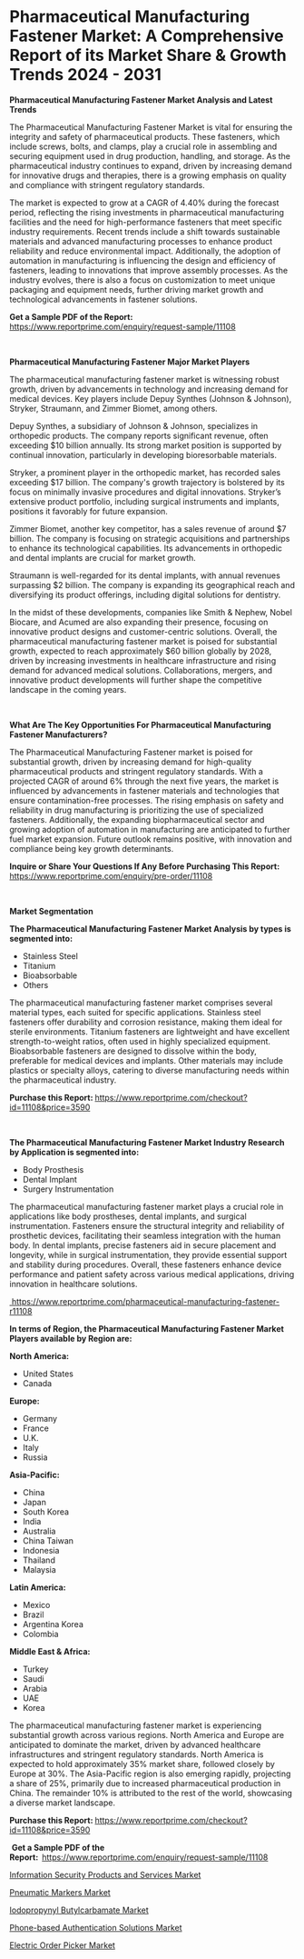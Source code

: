 <p><h1>Pharmaceutical Manufacturing Fastener Market: A Comprehensive Report of its Market Share & Growth Trends 2024 - 2031</h1></p><p><strong>Pharmaceutical Manufacturing Fastener Market Analysis and Latest Trends</strong></p>
<p><p>The Pharmaceutical Manufacturing Fastener Market is vital for ensuring the integrity and safety of pharmaceutical products. These fasteners, which include screws, bolts, and clamps, play a crucial role in assembling and securing equipment used in drug production, handling, and storage. As the pharmaceutical industry continues to expand, driven by increasing demand for innovative drugs and therapies, there is a growing emphasis on quality and compliance with stringent regulatory standards. </p><p>The market is expected to grow at a CAGR of 4.40% during the forecast period, reflecting the rising investments in pharmaceutical manufacturing facilities and the need for high-performance fasteners that meet specific industry requirements. Recent trends include a shift towards sustainable materials and advanced manufacturing processes to enhance product reliability and reduce environmental impact. Additionally, the adoption of automation in manufacturing is influencing the design and efficiency of fasteners, leading to innovations that improve assembly processes. As the industry evolves, there is also a focus on customization to meet unique packaging and equipment needs, further driving market growth and technological advancements in fastener solutions.</p></p>
<p><strong>Get a Sample PDF of the Report:&nbsp;</strong> <a href="https://www.reportprime.com/enquiry/request-sample/11108">https://www.reportprime.com/enquiry/request-sample/11108</a></p>
<p>&nbsp;</p>
<p><strong>Pharmaceutical Manufacturing Fastener Major Market Players</strong></p>
<p><p>The pharmaceutical manufacturing fastener market is witnessing robust growth, driven by advancements in technology and increasing demand for medical devices. Key players include Depuy Synthes (Johnson & Johnson), Stryker, Straumann, and Zimmer Biomet, among others.</p><p>Depuy Synthes, a subsidiary of Johnson & Johnson, specializes in orthopedic products. The company reports significant revenue, often exceeding $10 billion annually. Its strong market position is supported by continual innovation, particularly in developing bioresorbable materials.</p><p>Stryker, a prominent player in the orthopedic market, has recorded sales exceeding $17 billion. The company's growth trajectory is bolstered by its focus on minimally invasive procedures and digital innovations. Stryker’s extensive product portfolio, including surgical instruments and implants, positions it favorably for future expansion.</p><p>Zimmer Biomet, another key competitor, has a sales revenue of around $7 billion. The company is focusing on strategic acquisitions and partnerships to enhance its technological capabilities. Its advancements in orthopedic and dental implants are crucial for market growth.</p><p>Straumann is well-regarded for its dental implants, with annual revenues surpassing $2 billion. The company is expanding its geographical reach and diversifying its product offerings, including digital solutions for dentistry.</p><p>In the midst of these developments, companies like Smith & Nephew, Nobel Biocare, and Acumed are also expanding their presence, focusing on innovative product designs and customer-centric solutions. Overall, the pharmaceutical manufacturing fastener market is poised for substantial growth, expected to reach approximately $60 billion globally by 2028, driven by increasing investments in healthcare infrastructure and rising demand for advanced medical solutions. Collaborations, mergers, and innovative product developments will further shape the competitive landscape in the coming years.</p></p>
<p>&nbsp;</p>
<p><strong>What Are The Key Opportunities For Pharmaceutical Manufacturing Fastener Manufacturers?</strong></p>
<p><p>The Pharmaceutical Manufacturing Fastener market is poised for substantial growth, driven by increasing demand for high-quality pharmaceutical products and stringent regulatory standards. With a projected CAGR of around 6% through the next five years, the market is influenced by advancements in fastener materials and technologies that ensure contamination-free processes. The rising emphasis on safety and reliability in drug manufacturing is prioritizing the use of specialized fasteners. Additionally, the expanding biopharmaceutical sector and growing adoption of automation in manufacturing are anticipated to further fuel market expansion. Future outlook remains positive, with innovation and compliance being key growth determinants.</p></p>
<p><strong>Inquire or Share Your Questions If Any Before Purchasing This Report:</strong> <a href="https://www.reportprime.com/enquiry/pre-order/11108">https://www.reportprime.com/enquiry/pre-order/11108</a></p>
<p>&nbsp;</p>
<p><strong>Market Segmentation</strong></p>
<p><strong>The Pharmaceutical Manufacturing Fastener Market Analysis by types is segmented into:</strong></p>
<p><ul><li>Stainless Steel</li><li>Titanium</li><li>Bioabsorbable</li><li>Others</li></ul></p>
<p><p>The pharmaceutical manufacturing fastener market comprises several material types, each suited for specific applications. Stainless steel fasteners offer durability and corrosion resistance, making them ideal for sterile environments. Titanium fasteners are lightweight and have excellent strength-to-weight ratios, often used in highly specialized equipment. Bioabsorbable fasteners are designed to dissolve within the body, preferable for medical devices and implants. Other materials may include plastics or specialty alloys, catering to diverse manufacturing needs within the pharmaceutical industry.</p></p>
<p><strong>Purchase this Report:&nbsp;</strong><a href="https://www.reportprime.com/checkout?id=11108&price=3590">https://www.reportprime.com/checkout?id=11108&price=3590</a></p>
<p>&nbsp;</p>
<p><strong>The Pharmaceutical Manufacturing Fastener Market Industry Research by Application is segmented into:</strong></p>
<p><ul><li>Body Prosthesis</li><li>Dental Implant</li><li>Surgery Instrumentation</li></ul></p>
<p><p>The pharmaceutical manufacturing fastener market plays a crucial role in applications like body prostheses, dental implants, and surgical instrumentation. Fasteners ensure the structural integrity and reliability of prosthetic devices, facilitating their seamless integration with the human body. In dental implants, precise fasteners aid in secure placement and longevity, while in surgical instrumentation, they provide essential support and stability during procedures. Overall, these fasteners enhance device performance and patient safety across various medical applications, driving innovation in healthcare solutions.</p></p>
<p><a href="https://www.reportprime.com/pharmaceutical-manufacturing-fastener-r11108">&nbsp;https://www.reportprime.com/pharmaceutical-manufacturing-fastener-r11108</a></p>
<p><strong>In terms of Region, the Pharmaceutical Manufacturing Fastener Market Players available by Region are:</strong></p>
<p>
    <p> <strong> North America: </strong>
        <ul>
            <li>United States</li>
            <li>Canada</li>
        </ul>
        </p> 
    <p> <strong> Europe: </strong>
        <ul>
            <li>Germany</li>
            <li>France</li>
            <li>U.K.</li>
            <li>Italy</li>
            <li>Russia</li>
        </ul>
        </p> 
    <p> <strong> Asia-Pacific: </strong>
        <ul>
            <li>China</li>
            <li>Japan</li>
            <li>South Korea</li>
            <li>India</li>
            <li>Australia</li>
            <li>China Taiwan</li>
            <li>Indonesia</li>
            <li>Thailand</li>
            <li>Malaysia</li>
        </ul>
        </p> 
    <p> <strong> Latin America: </strong>
        <ul>
            <li>Mexico</li>
            <li>Brazil</li>
            <li>Argentina Korea</li>
            <li>Colombia</li>
        </ul>
        </p> 
    <p> <strong> Middle East & Africa: </strong>
        <ul>
            <li>Turkey</li>
            <li>Saudi</li>
            <li>Arabia</li>
            <li>UAE</li>
            <li>Korea</li>
        </ul>
    </p>
    </p>
<p><p>The pharmaceutical manufacturing fastener market is experiencing substantial growth across various regions. North America and Europe are anticipated to dominate the market, driven by advanced healthcare infrastructures and stringent regulatory standards. North America is expected to hold approximately 35% market share, followed closely by Europe at 30%. The Asia-Pacific region is also emerging rapidly, projecting a share of 25%, primarily due to increased pharmaceutical production in China. The remainder 10% is attributed to the rest of the world, showcasing a diverse market landscape.</p></p>
<p><strong>Purchase this Report: </strong><a href="https://www.reportprime.com/checkout?id=11108&price=3590">https://www.reportprime.com/checkout?id=11108&price=3590</a></p>
<p>&nbsp;<strong>Get a Sample PDF of the Report:&nbsp;&nbsp;</strong><a href="https://www.reportprime.com/enquiry/request-sample/11108">https://www.reportprime.com/enquiry/request-sample/11108</a></p>
<p><strong></strong></p>
<p><p><a href="https://issuu.com/reportprime-2/docs/information-security-products-and-s_a22bc18a6e8524">Information Security Products and Services Market</a></p><p><a href="https://medium.com/@rebecca.smith5467/future-insights-into-the-pneumatic-markers-market-trends-and-regional-analysis-for-the-year-30cba9403793">Pneumatic Markers Market</a></p><p><a href="https://www.linkedin.com/pulse/what-growth-opportunities-challenges-iodopropynyl-butylcarbamate-lkokc?trackingId=W8vFxgp%2FR6ef4rencW3XPQ%3D%3D">Iodopropynyl Butylcarbamate Market</a></p><p><a href="https://issuu.com/reportprime-2/docs/phone-based-authentication-solution_75bd25c81a4f51">Phone-based Authentication Solutions Market</a></p><p><a href="https://www.linkedin.com/pulse/how-regions-adapting-electric-order-picker-market-global-trends-wnjbc?trackingId=rBf%2FKYmeQnaU7OrK9h6Hmw%3D%3D">Electric Order Picker Market</a></p></p>